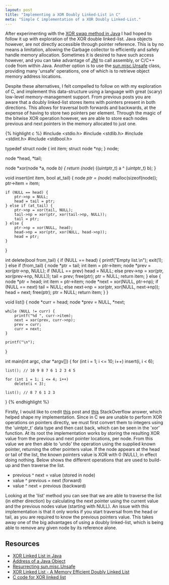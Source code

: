 ```yaml
---
layout: post
title: "Implementing a XOR Doubly Linked-List in C"
meta: "Simple C implementation of a XOR Doubly Linked-List."
---
```


After experimenting with the [XOR swap method in Java](/posts/experimenting-with-the-xor-swap-method-in-java/) I had hoped to follow it up with exploration of the XOR double linked-list.
Java objects however, are not directly accessible through pointer reference.
This is by no means a limitation, allowing the Garbage collector to efficiently and safely handle memory allocation.
Sometimes it is desired to have such access however, and you can take advantage of [JNI](http://en.wikipedia.org/wiki/Java_Native_Interface) to call assembly, or C/C++ code from within Java.
Another option is to use the [sun.misc.Unsafe](http://mishadoff.github.io/blog/java-magic-part-4-sun-dot-misc-dot-unsafe/) class, providing many 'unsafe' operations, one of which is to retrieve object memory address locations.
<!--more-->

Despite these alternatives, I felt compelled to follow on with my exploration of C, and implement this data-structure using a language with great (scary) low-level memory-management support.
From previous posts you are aware that a doubly linked-list stores items with pointers present in both directions.
This allows for traversal both forwards and backwards, at the expense of having to store two pointers per element.
Through the magic of the bitwise XOR operation however, we are able to store each nodes previous and next pointers in the memory allocated to just one.

{% highlight c %}
#include <stdio.h>
#include <stdlib.h>
#include <stdint.h>
#include <stdbool.h>

typedef struct node {
    int item;
    struct node *np;
} node;

node *head, *tail;

node *xor(node *a, node *b)
{
    return (node*) ((uintptr_t) a ^ (uintptr_t) b);
}

void insert(int item, bool at_tail)
{
    node *ptr = (node*) malloc(sizeof(node));
    ptr->item = item;

    if (NULL == head) {
        ptr->np = NULL;
        head = tail = ptr;
    } else if (at_tail) {
        ptr->np = xor(tail, NULL);
        tail->np = xor(ptr, xor(tail->np, NULL));
        tail = ptr;
    } else {
        ptr->np = xor(NULL, head);
        head->np = xor(ptr, xor(NULL, head->np));
        head = ptr;
    }
}

int delete(bool from_tail)
{
    if (NULL == head) {
        printf("Empty list.\n");
        exit(1);
    } else if (from_tail) {
        node *ptr = tail;
        int item = ptr->item;
        node *prev = xor(ptr->np, NULL);
        if (NULL == prev) head = NULL;
        else prev->np = xor(ptr, xor(prev->np, NULL));
        tail = prev;
        free(ptr);
        ptr = NULL;
        return item;
    } else {
        node *ptr = head;
        int item = ptr->item;
        node *next = xor(NULL, ptr->np);
        if (NULL == next) tail = NULL;
        else next->np = xor(ptr, xor(NULL, next->np));
        head = next;
        free(ptr);
        ptr = NULL;
        return item;
    }
}

void list()
{
    node *curr = head;
    node *prev = NULL, *next;

    while (NULL != curr) {
        printf("%d ", curr->item);
        next = xor(prev, curr->np);
        prev = curr;
        curr = next;
    }

    printf("\n");
}

int main(int argc, char *argv[])
{
    for (int i = 1; i <= 10; i++)
        insert(i, i < 6);

    list(); // 10 9 8 7 6 1 2 3 4 5

    for (int i = 1; i <= 4; i++)
        delete(i < 3);

    list(); // 8 7 6 1 2 3
}
{% endhighlight %}

Firstly, I would like to credit [this](http://www.geeksforgeeks.org/xor-linked-list-a-memory-efficient-doubly-linked-list-set-2/) post and [this](http://stackoverflow.com/a/3532455) StackOverflow answer, which helped shape my implementation.
Since in C we are unable to perform XOR operations on pointers directly, we must first convert them to integers using the 'uintptr_t' data type and then cast back, which can be seen in the 'xor' function.
At its root the implementation works by storing the resulting XOR value from the previous and next pointer locations, per node.
From this value we are then able to 'undo' the operation using the supplied known pointer, returning the other pointers value.
If the node appears at the head or tail of the list, the known pointers value is XOR with 0 (NULL), in effect doing nothing.
Below shows the different operations that are used to build-up and then traverse the list.

- previous ^ next = value (stored in node)
- value ^ previous = next (forward)
- value ^ next = previous (backward)

Looking at the 'list' method you can see that we are able to traverse the list (in either direction) by calculating the next pointer using the current value and the previous nodes value (starting with NULL).
An issue with this implementation is that it only works if you start traversal from the head or tail, as you are required to know the previous pointers value.
This takes away one of the big advantages of using a doubly linked-list, which is being able to remove any given node by its reference alone.

## Resources

- [XOR Linked List in Java](http://www.params.me/2011/06/xor-linked-list-in-java.html)
- [Address of a Java Object](http://javapapers.com/core-java/address-of-a-java-object/)
- [Resurrecting sun.misc.Unsafe](http://codethink.no-ip.org/wordpress/archives/712)
- [XOR Linked List - A Memory Efficient Doubly Linked List](http://www.geeksforgeeks.org/xor-linked-list-a-memory-efficient-doubly-linked-list-set-2/)
- [C code for XOR linked list](http://stackoverflow.com/questions/3531972/c-code-for-xor-linked-list)